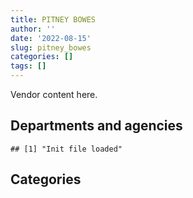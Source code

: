 ```yaml
---
title: PITNEY BOWES
author: ''
date: '2022-08-15'
slug: pitney_bowes
categories: []
tags: []
---
```


<script src="/rmarkdown-libs/htmlwidgets/htmlwidgets.js"></script>
<link href="/rmarkdown-libs/datatables-css/datatables-crosstalk.css" rel="stylesheet" />
<script src="/rmarkdown-libs/datatables-binding/datatables.js"></script>
<script src="/rmarkdown-libs/jquery/jquery-3.6.0.min.js"></script>
<link href="/rmarkdown-libs/dt-core-bootstrap/css/dataTables.bootstrap.min.css" rel="stylesheet" />
<link href="/rmarkdown-libs/dt-core-bootstrap/css/dataTables.bootstrap.extra.css" rel="stylesheet" />
<script src="/rmarkdown-libs/dt-core-bootstrap/js/jquery.dataTables.min.js"></script>
<script src="/rmarkdown-libs/dt-core-bootstrap/js/dataTables.bootstrap.min.js"></script>
<link href="/rmarkdown-libs/crosstalk/css/crosstalk.min.css" rel="stylesheet" />
<script src="/rmarkdown-libs/crosstalk/js/crosstalk.min.js"></script>
<script src="/rmarkdown-libs/htmlwidgets/htmlwidgets.js"></script>
<link href="/rmarkdown-libs/datatables-css/datatables-crosstalk.css" rel="stylesheet" />
<script src="/rmarkdown-libs/datatables-binding/datatables.js"></script>
<script src="/rmarkdown-libs/jquery/jquery-3.6.0.min.js"></script>
<link href="/rmarkdown-libs/dt-core-bootstrap/css/dataTables.bootstrap.min.css" rel="stylesheet" />
<link href="/rmarkdown-libs/dt-core-bootstrap/css/dataTables.bootstrap.extra.css" rel="stylesheet" />
<script src="/rmarkdown-libs/dt-core-bootstrap/js/jquery.dataTables.min.js"></script>
<script src="/rmarkdown-libs/dt-core-bootstrap/js/dataTables.bootstrap.min.js"></script>
<link href="/rmarkdown-libs/crosstalk/css/crosstalk.min.css" rel="stylesheet" />
<script src="/rmarkdown-libs/crosstalk/js/crosstalk.min.js"></script>

Vendor content here.

## Departments and agencies

    ## [1] "Init file loaded"

<div id="htmlwidget-1" style="width:100%;height:auto;" class="datatables html-widget"></div>
<script type="application/json" data-for="htmlwidget-1">{"x":{"style":"bootstrap","filter":"none","vertical":false,"data":[["<a href=\"/departments/aafc-aac/\">Agriculture and Agri-Food Canada | Agriculture et Agroalimentaire Canada<\/a>","<a href=\"/departments/aandc-aadnc/\">Crown-Indigenous Relations and Northern Affairs Canada | Relations Couronne-Autochtones et Affaires du Nord Canada<\/a>","<a href=\"/departments/atssc-scdata/\">Administrative Tribunals Support Service of Canada | Service canadien d'appui aux tribunaux administratifs<\/a>","<a href=\"/departments/cbsa-asfc/\">Canada Border Services Agency | Agence des services frontaliers du Canada<\/a>","<a href=\"/departments/cgc-ccg/\">Canadian Grain Commission | Commission canadienne des grains<\/a>","<a href=\"/departments/cic/\">Immigration, Refugees and Citizenship Canada | Immigration, Réfugiés et Citoyenneté Canada<\/a>","<a href=\"/departments/cra-arc/\">Canada Revenue Agency | Agence du revenu du Canada<\/a>","<a href=\"/departments/csc-scc/\">Correctional Service of Canada | Service correctionnel du Canada<\/a>","<a href=\"/departments/dfatd-maecd/\">Global Affairs Canada | Affaires mondiales Canada<\/a>","<a href=\"/departments/dfo-mpo/\">Fisheries and Oceans Canada | Pêches et Océans Canada<\/a>","<a href=\"/departments/dnd-mdn/\">National Defence | Défense nationale<\/a>","<a href=\"/departments/ec/\">Environment and Climate Change Canada | Environnement et Changement climatique Canada<\/a>","<a href=\"/departments/elections/\">Elections Canada | Élections Canada<\/a>","<a href=\"/departments/esdc-edsc/\">Employment and Social Development Canada | Emploi et Développement social Canada<\/a>","<a href=\"/departments/fja-cmf/\">Office of the Commissioner for Federal Judicial Affairs Canada | Commissariat à la magistrature fédérale Canada<\/a>","<a href=\"/departments/hc-sc/\">Health Canada | Santé Canada<\/a>","<a href=\"/departments/ic/\">Innovation, Science and Economic Development Canada | Innovation, Sciences et Développement économique Canada<\/a>","<a href=\"/departments/irb-cisr/\">Immigration and Refugee Board of Canada | Commission de l'immigration et du statut de réfugié du Canada<\/a>","<a href=\"/departments/isc-sac/\">Indigenous Services Canada | Services aux Autochtones Canada<\/a>","<a href=\"/departments/jus/\">Department of Justice Canada | Ministère de la Justice Canada<\/a>","<a href=\"/departments/lac-bac/\">Library and Archives Canada | Bibliothèque et Archives Canada<\/a>","<a href=\"/departments/nfb-onf/\">National Film Board | Office national du film<\/a>","<a href=\"/departments/nrc-cnrc/\">National Research Council Canada | Conseil national de recherches Canada<\/a>","<a href=\"/departments/nrcan-rncan/\">Natural Resources Canada | Ressources naturelles Canada<\/a>","<a href=\"/departments/osgg-bsgg/\">Office of the Secretary to the Governor General | Bureau du secrétaire du gouverneur général<\/a>","<a href=\"/departments/pbc-clcc/\">Parole Board of Canada | Commission des libérations conditionnelles du Canada<\/a>","<a href=\"/departments/pc/\">Parks Canada | Parcs Canada<\/a>","<a href=\"/departments/pco-bcp/\">Privy Council Office | Bureau du Conseil privé<\/a>","<a href=\"/departments/pwgsc-tpsgc/\">Public Services and Procurement Canada | Services publics et Approvisionnement Canada<\/a>","<a href=\"/departments/rcmp-grc/\">Royal Canadian Mounted Police | Gendarmerie royale du Canada<\/a>","<a href=\"/departments/ssc-spc/\">Shared Services Canada | Services partagés Canada<\/a>","<a href=\"/departments/statcan/\">Statistics Canada | Statistique Canada<\/a>","<a href=\"/departments/tbs-sct/\">Treasury Board of Canada Secretariat | Secrétariat du Conseil du Trésor du Canada<\/a>","<a href=\"/departments/tc/\">Transport Canada | Transports Canada<\/a>"],["$   52,848.99","$    2,631.23","$    7,808.78","$   23,077.67",null,"$  110,159.59","$  336,134.06","$    3,438.62","$    7,706.81",null,"$   47,353.46","$    8,995.07","$   12,062.92","$  250,841.81","$    9,403.77","$    6,228.34","$   76,573.31",null,null,"$    1,446.29",null,null,"$    5,470.72","$   51,503.74",null,null,"$    2,114.73",null,"$   20,259.36","$   14,993.87","$   61,571.37",null,"$    8,500.00","$   53,640.59"],["$   46,146.22","$    7,054.45",null,"$   57,830.21","$    3,618.44","$   94,852.51","$  664,252.61","$   14,594.15","$    7,706.81",null,"$    9,453.48","$    3,770.54","$    2,860.27","$   42,132.57","$   14,125.00","$    6,476.77","$   37,133.25",null,null,"$    6,448.49","$   22,566.88","$    1,645.11",null,"$    7,136.71","$    3,236.19",null,"$    7,486.13",null,"$   10,805.66","$   16,698.79","$   47,500.51","$  115,469.91","$    1,420.55","$   31,369.76"],["$   55,972.88","$    7,073.78",null,"$   29,471.40","$    5,495.23","$   60,324.17","$  724,943.97","$   50,548.00","$    7,727.92","$   19,690.25","$   37,944.61",null,"$    6,829.58","$  117,361.24","$    4,721.23","$   34,682.34","$  153,524.89","$    6,373.83",null,"$    6,466.16",null,"$    1,649.62",null,"$   22,637.13","$    5,587.00",null,"$   17,157.89","$    6,822.51","$   18,080.31","$   50,341.86","$   47,630.65","$   29,532.45",null,"$   59,550.79"],["$   28,692.90","$    7,054.45",null,"$   52,437.36","$    5,480.21","$   50,933.41","$  521,417.50",null,"$    3,863.96",null,"$   12,308.77",null,"$   45,135.11","$1,096,850.50",null,"$   26,009.92","$   45,019.43","$    6,663.68","$    1,677.64","$   10,142.00",null,"$    1,645.11",null,null,"$    5,571.73","$    4,933.74","$   18,215.41","$    6,803.87","$   14,761.68","$    7,171.60","$   19,911.17","$   64,666.79",null,"$   12,111.61"]],"container":"<table class=\"table table-striped table-hover row-border order-column display\">\n  <thead>\n    <tr>\n      <th>Department<\/th>\n      <th>2017-2018<\/th>\n      <th>2018-2019<\/th>\n      <th>2019-2020<\/th>\n      <th>2020-2021<\/th>\n    <\/tr>\n  <\/thead>\n<\/table>","options":{"order":[[4,"desc"]],"pageLength":10,"autoWidth":true,"columnDefs":[],"orderClasses":false}},"evals":[],"jsHooks":[]}</script>

## Categories

<div id="htmlwidget-2" style="width:100%;height:auto;" class="datatables html-widget"></div>
<script type="application/json" data-for="htmlwidget-2">{"x":{"style":"bootstrap","filter":"none","vertical":false,"data":[["<a href=\"/categories/10_office_management/\">10_office_management<\/a>","<a href=\"/categories/2_professional_services/\">2_professional_services<\/a>","<a href=\"/categories/3_information_technology/\">3_information_technology<\/a>","<a href=\"/categories/5_transportation_and_logistics/\">5_transportation_and_logistics<\/a>","<a href=\"/categories/6_industrial_products_and_services/\">6_industrial_products_and_services<\/a>","<a href=\"/categories/9_human_capital/\">9_human_capital<\/a>"],["$  739,767.98","$   34,552.06","$  379,623.69",null,"$   20,821.36",null],["$1,058,618.47","$   34,552.06","$  144,585.15","$   12,585.38","$   22,150.91","$   11,300.00"],["$1,261,024.41","$   34,646.72","$  255,823.86",null,"$   21,991.06","$   14,655.65"],["$  743,160.58","$   34,552.06","$1,138,580.92","$    6,243.93","$  136,857.73","$   10,084.35"]],"container":"<table class=\"table table-striped table-hover row-border order-column display\">\n  <thead>\n    <tr>\n      <th>Category<\/th>\n      <th>2017-2018<\/th>\n      <th>2018-2019<\/th>\n      <th>2019-2020<\/th>\n      <th>2020-2021<\/th>\n    <\/tr>\n  <\/thead>\n<\/table>","options":{"order":[[4,"desc"]],"pageLength":20,"autoWidth":true,"columnDefs":[],"orderClasses":false,"lengthMenu":[10,20,25,50,100]}},"evals":[],"jsHooks":[]}</script>
